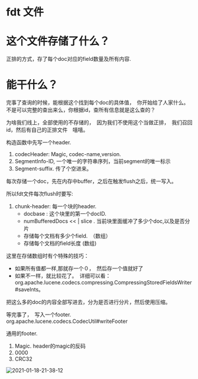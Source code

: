  # fdt 文件


 # 这个文件存储了什么？

 正排的方式，存了每个doc对应的field数量及所有内容.

 # 能干什么？

 完事了查询的时候，能根据这个找到每个doc的具体值，　你开始给了人家什么。不是可以完整的查出来么，你根据id，查所有信息就是这么查的？

 为啥我们线上，全部使用的不存储的，　因为我们不使用这个当做正排，　我们召回id，然后有自己的正排文件　嘻嘻。
 
 构造函数中先写一个header.

1. codecHeader: Magic, codec-name,version.
2. SegmentInfo-ID, 一个唯一的字符串序列，当前segment的唯一标示
3. Segment-suffix. 传了个空进来。

每次存储一个doc，先在内存中buffer，之后在触发flush之后，统一写入。

所以fdt文件每次flush时要写:

1. chunk-header: 每一个块的header. 
    * docbase : 这个块里的第一个docID.
    * numBufferedDocs << | slice . 当前块里面缓冲了多少个doc,以及是否分片
    * 存储每个文档有多少个field.　（数组）
    * 存储每个文档的field长度   (数组)

这里在存储数组时有个特殊的技巧：
* 如果所有值都一样,那就存一个０，　然后存一个值就好了
* 如果不一样，就比较花了。　详细可以看：org.apache.lucene.codecs.compressing.CompressingStoredFieldsWriter#saveInts。

把这么多的doc的内容全部写进去，分为是否进行分片，然后使用压缩。



等完事了，　写入一个footer. org.apache.lucene.codecs.CodecUtil#writeFooter


通用的footer. 　
1. Magic. header的magic的反码
2. 0000
3. CRC32





![2021-01-18-21-38-12](http://img.couplecoders.tech/2021-01-18-21-38-12.png)